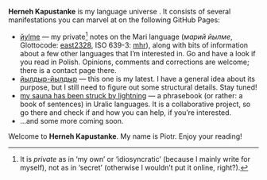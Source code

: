 **Herneh Kapustanke** is my language universe . It consists of several manifestations you can marvel at on the following GitHub Pages:
- [йylme](https://herneh.github.io/jylme/) — my private[^1] notes on the Mari language (*марий йылме*, Glottocode: [east2328](https://glottolog.org/resource/languoid/id/east2328), ISO 639-3: [mhr](https://iso639-3.sil.org/code/mhr)), along with bits of information about a few other languages that Iʼm interested in. Go and have a look if you read in Polish. Opinions, comments and corrections are welcome; there is a contact page there.
- [йылдыр-йылдыр](https://herneh.github.io/jyldyr-jyldyr/) — this one is my latest. I have a general idea about its purpose, but I still need to figure out some structural details. Stay tuned!
- [my sauna has been struck by lightning](https://herneh.github.io/uralic-phrasebook/) — a phrasebook (or rather: a book of sentences) in Uralic languages. It is a collaborative project, so go there and check if and how you can help, if youʼre interested.
- …and some more coming soon.

Welcome to **Herneh Kapustanke**. My name is Piotr. Enjoy your reading!

[^1]: It is *private* as in ‘my own’ or ‘idiosyncratic’ (because I mainly write for myself), not as in ‘secret’ (otherwise I wouldnʼt put it online, right?).
<!---
herneh/herneh is a ✨ special ✨ repository because its `README.md` (this file) appears on your GitHub profile.
You can click the Preview link to take a look at your changes.
--->
